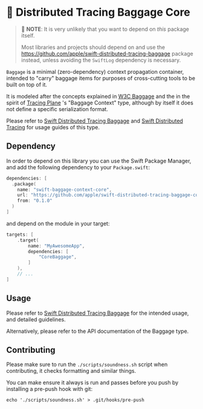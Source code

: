 # 🧳 Distributed Tracing Baggage Core

> 📔 **NOTE**: It is very unlikely that you want to depend on _this_ package itself. 
>
> Most libraries and projects should depend on and use the https://github.com/apple/swift-distributed-tracing-baggage package instead, 
> unless avoiding the `SwiftLog` dependency is necessary.

`Baggage` is a minimal (zero-dependency) context propagation container, intended to "carry" baggage items
for purposes of cross-cutting tools to be built on top of it.

It is modeled after the concepts explained in [W3C Baggage](https://w3c.github.io/baggage/) and the 
in the spirit of [Tracing Plane](https://cs.brown.edu/~jcmace/papers/mace18universal.pdf) 's "Baggage Context" type,
although by itself it does not define a specific serialization format. 
 
Please refer to [Swift Distributed Tracing Baggage](https://github.com/apple/swift-distributed-tracing-baggage) 
and [Swift Distributed Tracing](https://github.com/apple/swift-distributed-tracing) for usage guides of this type.

## Dependency

 In order to depend on this library you can use the Swift Package Manager, and add the following dependency to your `Package.swift`:

```swift
dependencies: [
  .package(
    name: "swift-baggage-context-core",
    url: "https://github.com/apple/swift-distributed-tracing-baggage-core.git",
    from: "0.1.0"
  )
]
```

and depend on the module in your target:

```swift 
targets: [
    .target(
        name: "MyAwesomeApp",
        dependencies: [
            "CoreBaggage",
        ]
    ),
    // ... 
]
```

## Usage

Please refer to [Swift Distributed Tracing Baggage](https://github.com/apple/swift-distributed-tracing-baggage) for the intended usage,
and detailed guidelines.

Alternatively, please refer to the API documentation of the Baggage type.

## Contributing

Please make sure to run the `./scripts/soundness.sh` script when contributing, it checks formatting and similar things.

You can make ensure it always is run and passes before you push by installing a pre-push hook with git:

```
echo './scripts/soundness.sh' > .git/hooks/pre-push
```
